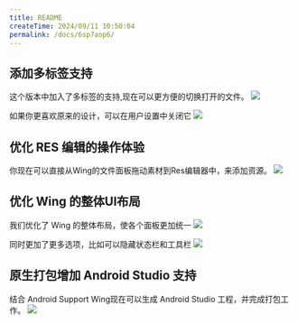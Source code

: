 ```yaml
---
title: README
createTime: 2024/09/11 10:50:04
permalink: /docs/6sp7aop6/
---
```


## 添加多标签支持
这个版本中加入了多标签的支持,现在可以更方便的切换打开的文件。
![](577bb3e6106f5.png)

如果你更喜欢原来的设计，可以在用户设置中关闭它
![](577bb5ef54a37.png)

## 优化 RES 编辑的操作体验
你现在可以直接从Wing的文件面板拖动素材到Res编辑器中，来添加资源。
![](577bb54f7881b.png)

## 优化 Wing 的整体UI布局
我们优化了 Wing 的整体布局，使各个面板更加统一
![](577bb54f419d7.png)

同时更加了更多选项，比如可以隐藏状态栏和工具栏
![](577bb54f65803.png)

## 原生打包增加 Android Studio 支持
结合 Android Support Wing现在可以生成 Android Studio 工程，并完成打包工作。
![](577bb54f594a1.png)



